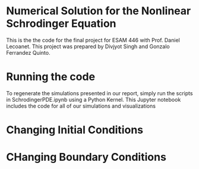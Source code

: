 # Numerical Solution for the Nonlinear Schrodinger Equation


This is the the code for the final project for ESAM 446 with Prof. Daniel Lecoanet. This project was prepared by Divjyot Singh and Gonzalo Ferrandez Quinto.

# Running the code

To regenerate the simulations presented in our report, simply run the scripts in SchrodingerPDE.ipynb using a Python Kernel. This Jupyter notebook includes the code for all of our simulations and visualizations

# Changing Initial Conditions

# CHanging Boundary Conditions